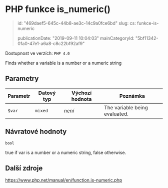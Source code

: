 PHP funkce is_numeric()
=======================

> id: "469daef5-645c-44b8-ae3c-14c9a0fce6bd"
> slug:
> 	cs: funkce-is-numeric
>
> publicationDate: "2019-09-11 10:04:03"
> mainCategoryId: "5bf11342-01a0-47e1-a6a8-c8c22bf92af9"

Dostupnost ve verzích: `PHP 4.0`

Finds whether a variable is a number or a numeric string


Parametry
--------------

| Parametr | Datový typ | Výchozí hodnota | Poznámka |
|-----|-----|-----|-----|
| `$var` | `mixed` | *není* | The variable being evaluated. |


Návratové hodnoty
----------------

`bool`

true if var is a number or a numeric
string, false otherwise.

Další zdroje
------------

https://www.php.net/manual/en/function.is-numeric.php
